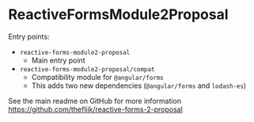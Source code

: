 # ReactiveFormsModule2Proposal

Entry points:

- `reactive-forms-module2-proposal`
  - Main entry point
- `reactive-forms-module2-proposal/compat`
  - Compatibility module for `@angular/forms`
  - This adds two new dependencies (`@angular/forms` and `lodash-es`)

See the main readme on GitHub for more information https://github.com/thefliik/reactive-forms-2-proposal
